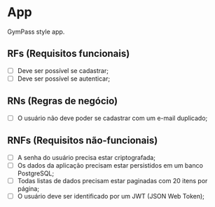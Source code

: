 # App

GymPass style app.

## RFs (Requisitos funcionais)

- [ ] Deve ser possível se cadastrar;
- [ ] Deve ser possível se autenticar;

## RNs (Regras de negócio)

- [ ] O usuário não deve poder se cadastrar com um e-mail duplicado;

## RNFs (Requisitos não-funcionais)

- [ ] A senha do usuário precisa estar criptografada;
- [ ] Os dados da aplicação precisam estar persistidos em um banco PostgreSQL;
- [ ] Todas listas de dados precisam estar paginadas com 20 itens por página;
- [ ] O usuário deve ser identificado por um JWT (JSON Web Token);